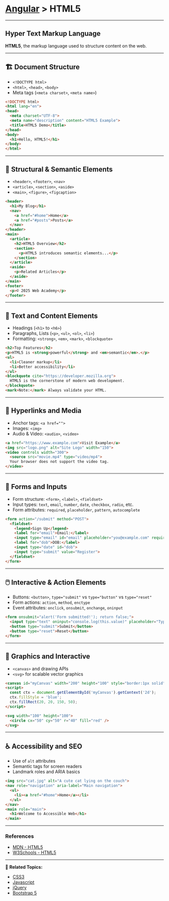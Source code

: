 # [Angular](../) > HTML5

---

## Hyper Text Markup Language

**HTML5**, the markup language used to structure content on the web.

---

## 🏗️ Document Structure

- `<!DOCTYPE html>`
- `<html>`, `<head>`, `<body>`
- Meta tags (`<meta charset>`, `<meta name>`)

```html
<!DOCTYPE html>
<html lang="en">
<head>
  <meta charset="UTF-8">
  <meta name="description" content="HTML5 Example">
  <title>HTML5 Demo</title>
</head>
<body>
  <h1>Hello, HTML5!</h1>
</body>
</html>
```

---

## 🧱 Structural & Semantic Elements

- `<header>`, `<footer>`, `<nav>`
- `<article>`, `<section>`, `<aside>`
- `<main>`, `<figure>`, `<figcaption>`

```html
<header>
  <h1>My Blog</h1>
  <nav>
    <a href="#home">Home</a>
    <a href="#posts">Posts</a>
  </nav>
</header>
<main>
  <article>
    <h2>HTML5 Overview</h2>
    <section>
      <p>HTML5 introduces semantic elements...</p>
    </section>
  </article>
  <aside>
    <p>Related Articles</p>
  </aside>
</main>
<footer>
  <p>© 2025 Web Academy</p>
</footer>
```

---

## 📄 Text and Content Elements

- Headings (`<h1>` to `<h6>`)
- Paragraphs, Lists (`<p>`, `<ul>`, `<ol>`, `<li>`)
- Formatting: `<strong>`, `<em>`, `<mark>`, `<blockquote>`

```html
<h2>Top Features</h2>
<p>HTML5 is <strong>powerful</strong> and <em>semantic</em>.</p>
<ul>
  <li>Cleaner markup</li>
  <li>Better accessibility</li>
</ul>
<blockquote cite="https://developer.mozilla.org">
  HTML5 is the cornerstone of modern web development.
</blockquote>
<mark>Note:</mark> Always validate your HTML.
```

---

## 🧭 Hyperlinks and Media

- Anchor tags: `<a href="">`
- Images: `<img>`
- Audio & Video: `<audio>`, `<video>`

```html
<a href="https://www.example.com">Visit Example</a>
<img src="logo.png" alt="Site Logo" width="150">
<video controls width="300">
  <source src="movie.mp4" type="video/mp4">
  Your browser does not support the video tag.
</video>
```

---

## 🧾 Forms and Inputs

- Form structure: `<form>`, `<label>`, `<fieldset>`
- Input types: `text`, `email`, `number`, `date`, `checkbox`, `radio`, etc.
- Form attributes: `required`, `placeholder`, `pattern`, `autocomplete`

```html
<form action="/submit" method="POST">
  <fieldset>
    <legend>Sign Up</legend>
    <label for="email">Email:</label>
    <input type="email" id="email" placeholder="you@example.com" required>
    <label for="dob">DOB:</label>
    <input type="date" id="dob">
    <input type="submit" value="Register">
  </fieldset>
</form>
```

---

## 🖱️ Interactive & Action Elements

- Buttons: `<button>`, `type="submit"` vs `type="button"` vs `type="reset"`
- Form actions: `action`, `method`, `enctype`
- Event attributes: `onclick`, `onsubmit`, `onchange`, `oninput`

```html
<form onsubmit="alert('Form submitted!'); return false;">
  <input type="text" oninput="console.log(this.value)" placeholder="Type here">
  <button type="submit">Submit</button>
  <button type="reset">Reset</button>
</form>
```

---

## 🎨 Graphics and Interactive

- `<canvas>` and drawing APIs
- `<svg>` for scalable vector graphics

```html
<canvas id="myCanvas" width="200" height="100" style="border:1px solid"></canvas>
<script>
  const ctx = document.getElementById('myCanvas').getContext('2d');
  ctx.fillStyle = 'blue';
  ctx.fillRect(20, 20, 150, 50);
</script>

<svg width="100" height="100">
  <circle cx="50" cy="50" r="40" fill="red" />
</svg>
```

---

## ♿ Accessibility and SEO

- Use of `alt` attributes
- Semantic tags for screen readers
- Landmark roles and ARIA basics

```html
<img src="cat.jpg" alt="A cute cat lying on the couch">
<nav role="navigation" aria-label="Main navigation">
  <ul>
    <li><a href="#home">Home</a></li>
  </ul>
</nav>
<main role="main">
  <h1>Welcome to Accessible Web</h1>
</main>
```

---

### References

- [MDN - HTML5](https://developer.mozilla.org/en-US/docs/Web/Guide/HTML/HTML5)
- [W3Schools - HTML5](https://www.w3schools.com/html/html5_intro.asp)

---

🔗 **Related Topics:**
- [CSS3](../css3)
- [Javascript](../javascript)
- [jQuery](../jquery)
- [Bootstrap 5](../bootstrap5)
